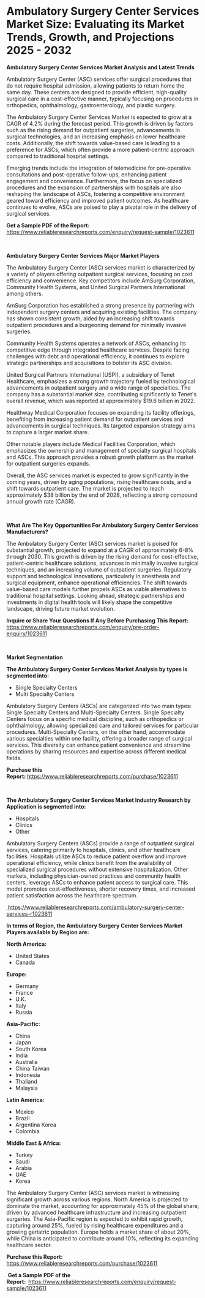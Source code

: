<p><h1>Ambulatory Surgery Center Services Market Size: Evaluating its Market Trends, Growth, and Projections 2025 - 2032</h1></p><p><strong>Ambulatory Surgery Center Services Market Analysis and Latest Trends</strong></p>
<p><p>Ambulatory Surgery Center (ASC) services offer surgical procedures that do not require hospital admission, allowing patients to return home the same day. These centers are designed to provide efficient, high-quality surgical care in a cost-effective manner, typically focusing on procedures in orthopedics, ophthalmology, gastroenterology, and plastic surgery. </p><p>The Ambulatory Surgery Center Services Market is expected to grow at a CAGR of 4.2% during the forecast period. This growth is driven by factors such as the rising demand for outpatient surgeries, advancements in surgical technologies, and an increasing emphasis on lower healthcare costs. Additionally, the shift towards value-based care is leading to a preference for ASCs, which often provide a more patient-centric approach compared to traditional hospital settings.</p><p>Emerging trends include the integration of telemedicine for pre-operative consultations and post-operative follow-ups, enhancing patient engagement and convenience. Furthermore, the focus on specialized procedures and the expansion of partnerships with hospitals are also reshaping the landscape of ASCs, fostering a competitive environment geared toward efficiency and improved patient outcomes. As healthcare continues to evolve, ASCs are poised to play a pivotal role in the delivery of surgical services.</p></p>
<p><strong>Get a Sample PDF of the Report:&nbsp;</strong> <a href="https://www.reliableresearchreports.com/enquiry/request-sample/1023611?utm_campaign=2395&utm_medium=2&utm_source=Github&utm_content=ia&utm_term=17042025&utm_id=ambulatory-surgery-center-services">https://www.reliableresearchreports.com/enquiry/request-sample/1023611</a></p>
<p>&nbsp;</p>
<p><strong>Ambulatory Surgery Center Services Major Market Players</strong></p>
<p><p>The Ambulatory Surgery Center (ASC) services market is characterized by a variety of players offering outpatient surgical services, focusing on cost efficiency and convenience. Key competitors include AmSurg Corporation, Community Health Systems, and United Surgical Partners International among others.</p><p>AmSurg Corporation has established a strong presence by partnering with independent surgery centers and acquiring existing facilities. The company has shown consistent growth, aided by an increasing shift towards outpatient procedures and a burgeoning demand for minimally invasive surgeries.</p><p>Community Health Systems operates a network of ASCs, enhancing its competitive edge through integrated healthcare services. Despite facing challenges with debt and operational efficiency, it continues to explore strategic partnerships and acquisitions to bolster its ASC division.</p><p>United Surgical Partners International (USPI), a subsidiary of Tenet Healthcare, emphasizes a strong growth trajectory fueled by technological advancements in outpatient surgery and a wide range of specialties. The company has a substantial market size, contributing significantly to Tenet's overall revenue, which was reported at approximately $19.6 billion in 2022.</p><p>Healthway Medical Corporation focuses on expanding its facility offerings, benefiting from increasing patient demand for outpatient services and advancements in surgical techniques. Its targeted expansion strategy aims to capture a larger market share.</p><p>Other notable players include Medical Facilities Corporation, which emphasizes the ownership and management of specialty surgical hospitals and ASCs. This approach provides a robust growth platform as the market for outpatient surgeries expands.</p><p>Overall, the ASC services market is expected to grow significantly in the coming years, driven by aging populations, rising healthcare costs, and a shift towards outpatient care. The market is projected to reach approximately $38 billion by the end of 2028, reflecting a strong compound annual growth rate (CAGR).</p></p>
<p>&nbsp;</p>
<p><strong>What Are The Key Opportunities For Ambulatory Surgery Center Services Manufacturers?</strong></p>
<p><p>The Ambulatory Surgery Center (ASC) services market is poised for substantial growth, projected to expand at a CAGR of approximately 6-8% through 2030. This growth is driven by the rising demand for cost-effective, patient-centric healthcare solutions, advances in minimally invasive surgical techniques, and an increasing volume of outpatient surgeries. Regulatory support and technological innovations, particularly in anesthesia and surgical equipment, enhance operational efficiencies. The shift towards value-based care models further propels ASCs as viable alternatives to traditional hospital settings. Looking ahead, strategic partnerships and investments in digital health tools will likely shape the competitive landscape, driving future market evolution.</p></p>
<p><strong>Inquire or Share Your Questions If Any Before Purchasing This Report:</strong> <a href="https://www.reliableresearchreports.com/enquiry/pre-order-enquiry/1023611?utm_campaign=2395&utm_medium=2&utm_source=Github&utm_content=ia&utm_term=17042025&utm_id=ambulatory-surgery-center-services">https://www.reliableresearchreports.com/enquiry/pre-order-enquiry/1023611</a></p>
<p>&nbsp;</p>
<p><strong>Market Segmentation</strong></p>
<p><strong>The Ambulatory Surgery Center Services Market Analysis by types is segmented into:</strong></p>
<p><ul><li>Single Specialty Centers</li><li>Multi Specialty Centers</li></ul></p>
<p><p>Ambulatory Surgery Centers (ASCs) are categorized into two main types: Single Specialty Centers and Multi-Specialty Centers. Single Specialty Centers focus on a specific medical discipline, such as orthopedics or ophthalmology, allowing specialized care and tailored services for particular procedures. Multi-Specialty Centers, on the other hand, accommodate various specialties within one facility, offering a broader range of surgical services. This diversity can enhance patient convenience and streamline operations by sharing resources and expertise across different medical fields.</p></p>
<p><strong>Purchase this Report:&nbsp;</strong><a href="https://www.reliableresearchreports.com/purchase/1023611?utm_campaign=2395&utm_medium=2&utm_source=Github&utm_content=ia&utm_term=17042025&utm_id=ambulatory-surgery-center-services">https://www.reliableresearchreports.com/purchase/1023611</a></p>
<p>&nbsp;</p>
<p><strong>The Ambulatory Surgery Center Services Market Industry Research by Application is segmented into:</strong></p>
<p><ul><li>Hospitals</li><li>Clinics</li><li>Other</li></ul></p>
<p><p>Ambulatory Surgery Centers (ASCs) provide a range of outpatient surgical services, catering primarily to hospitals, clinics, and other healthcare facilities. Hospitals utilize ASCs to reduce patient overflow and improve operational efficiency, while clinics benefit from the availability of specialized surgical procedures without extensive hospitalization. Other markets, including physician-owned practices and community health centers, leverage ASCs to enhance patient access to surgical care. This model promotes cost-effectiveness, shorter recovery times, and increased patient satisfaction across the healthcare spectrum.</p></p>
<p><a href="https://www.reliableresearchreports.com/ambulatory-surgery-center-services-r1023611?utm_campaign=2395&utm_medium=2&utm_source=Github&utm_content=ia&utm_term=17042025&utm_id=ambulatory-surgery-center-services">&nbsp;https://www.reliableresearchreports.com/ambulatory-surgery-center-services-r1023611</a></p>
<p><strong>In terms of Region, the Ambulatory Surgery Center Services Market Players available by Region are:</strong></p>
<p>
    <p> <strong> North America: </strong>
        <ul>
            <li>United States</li>
            <li>Canada</li>
        </ul>
        </p> 
    <p> <strong> Europe: </strong>
        <ul>
            <li>Germany</li>
            <li>France</li>
            <li>U.K.</li>
            <li>Italy</li>
            <li>Russia</li>
        </ul>
        </p> 
    <p> <strong> Asia-Pacific: </strong>
        <ul>
            <li>China</li>
            <li>Japan</li>
            <li>South Korea</li>
            <li>India</li>
            <li>Australia</li>
            <li>China Taiwan</li>
            <li>Indonesia</li>
            <li>Thailand</li>
            <li>Malaysia</li>
        </ul>
        </p> 
    <p> <strong> Latin America: </strong>
        <ul>
            <li>Mexico</li>
            <li>Brazil</li>
            <li>Argentina Korea</li>
            <li>Colombia</li>
        </ul>
        </p> 
    <p> <strong> Middle East & Africa: </strong>
        <ul>
            <li>Turkey</li>
            <li>Saudi</li>
            <li>Arabia</li>
            <li>UAE</li>
            <li>Korea</li>
        </ul>
    </p>
    </p>
<p><p>The Ambulatory Surgery Center (ASC) services market is witnessing significant growth across various regions. North America is projected to dominate the market, accounting for approximately 45% of the global share, driven by advanced healthcare infrastructure and increasing outpatient surgeries. The Asia-Pacific region is expected to exhibit rapid growth, capturing around 25%, fueled by rising healthcare expenditures and a growing geriatric population. Europe holds a market share of about 20%, while China is anticipated to contribute around 10%, reflecting its expanding healthcare sector.</p></p>
<p><strong>Purchase this Report: </strong><a href="https://www.reliableresearchreports.com/purchase/1023611?utm_campaign=2395&utm_medium=2&utm_source=Github&utm_content=ia&utm_term=17042025&utm_id=ambulatory-surgery-center-services">https://www.reliableresearchreports.com/purchase/1023611</a></p>
<p>&nbsp;<strong>Get a Sample PDF of the Report:&nbsp;&nbsp;</strong><a href="https://www.reliableresearchreports.com/enquiry/request-sample/1023611?utm_campaign=2395&utm_medium=2&utm_source=Github&utm_content=ia&utm_term=17042025&utm_id=ambulatory-surgery-center-services">https://www.reliableresearchreports.com/enquiry/request-sample/1023611</a></p>
<p><strong></strong></p>
<p><p></p><p></p><p></p></p>